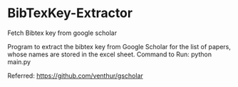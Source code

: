 # BibTexKey-Extractor
Fetch Bibtex key from google scholar

Program to extract the bibtex key from Google Scholar for the list of papers, whose names are stored
    in the excel sheet.
Command to Run: python main.py


Referred: https://github.com/venthur/gscholar
